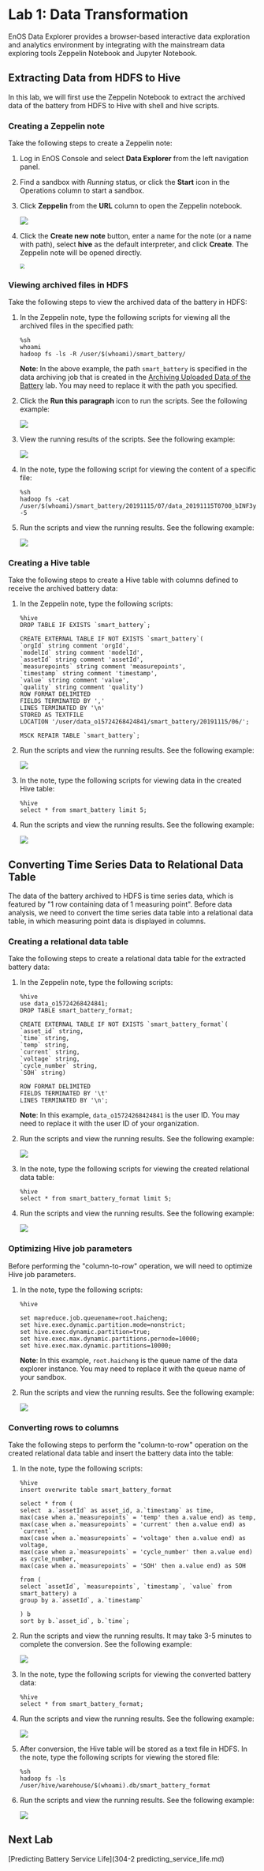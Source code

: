 # Lab 1: Data Transformation

EnOS Data Explorer provides a browser-based interactive data exploration and analytics environment by integrating with the mainstream data exploring tools Zeppelin Notebook and Jupyter Notebook.

## Extracting Data from HDFS to Hive

In this lab, we will first use the Zeppelin Notebook to extract the archived data of the battery from HDFS to Hive with shell and hive scripts.

### Creating a Zeppelin note

Take the following steps to create a Zeppelin note:

1. Log in EnOS Console and select **Data Explorer** from the left navigation panel.

2. Find a sandbox with *Running* status, or click the **Start** icon in the Operations column to start a sandbox. 

3. Click **Zeppelin** from the **URL** column to open the Zeppelin notebook.

   ![](media/data_explorer_sandbox.png)

4. Click the **Create new note** button, enter a name for the note (or a name with path), select **hive** as the default interpreter, and click **Create**. The Zeppelin note will be opened directly.

   <img src="media/creating_note.png" style="zoom:60%;"/>


### Viewing archived files in HDFS

Take the following steps to view the archived data of the battery in HDFS:

1. In the Zeppelin note, type the following scripts for viewing all the archived files in the specified path:

   ```
   %sh
   whoami
   hadoop fs -ls -R /user/$(whoami)/smart_battery/
   ```

   **Note**: In the above example, the path `smart_battery` is specified in the data archiving job that is created in the [Archiving Uploaded Data of the Battery](../../../D3_Data_Management/Labs/stream_data_processing_tutorial/archiving_data.md) lab. You may need to replace it with the path you specified.

2. Click the **Run this paragraph** icon to run the scripts. See the following example:

   ![](media/viewing_file_script.png)

3. View the running results of the scripts. See the following example:

   ![](media/viewing_file_result.png)

4. In the note, type the following script for viewing the content of a specific file:

   ```
   %sh
   hadoop fs -cat /user/$(whoami)/smart_battery/20191115/07/data_20191115T0700_bINF3y.csv|head -5
   ```

5. Run the scripts and view the running results. See the following example:

   ![](media/viewing_data_result.png)



### Creating a Hive table

Take the following steps to create a Hive table with columns defined to receive the archived battery data:

1. In the Zeppelin note, type the following scripts:

   ```
   %hive
   DROP TABLE IF EXISTS `smart_battery`;
   
   CREATE EXTERNAL TABLE IF NOT EXISTS `smart_battery`(
   `orgId` string comment 'orgId',
   `modelId` string comment 'modelId',
   `assetId` string comment 'assetId',
   `measurepoints` string comment 'measurepoints',
   `timestamp` string comment 'timestamp',
   `value` string comment 'value',
   `quality` string comment 'quality')
   ROW FORMAT DELIMITED
   FIELDS TERMINATED BY ','
   LINES TERMINATED BY '\n'
   STORED AS TEXTFILE
   LOCATION '/user/data_o15724268424841/smart_battery/20191115/06/';
   
   MSCK REPAIR TABLE `smart_battery`;
   ```

2. Run the scripts and view the running results. See the following example:

   ![](media/creating_hive_result.png)

3. In the note, type the following scripts for viewing data in the created Hive table:

   ```
   %hive
   select * from smart_battery limit 5;
   ```

4. Run the scripts and view the running results. See the following example:

   ![](media/viewing_hive_result.png)



## Converting Time Series Data to Relational Data Table

The data of the battery archived to HDFS is time series data, which is featured by "1 row containing data of 1 measuring point". Before data analysis, we need to convert the time series data table into a relational data table, in which measuring point data is displayed in columns.



### Creating a relational data table

Take the following steps to create a relational data table for the extracted battery data:

1. In the Zeppelin note, type the following scripts:

   ```
   %hive
   use data_o15724268424841;
   DROP TABLE smart_battery_format;
   
   CREATE EXTERNAL TABLE IF NOT EXISTS `smart_battery_format`(
   `asset_id` string,
   `time` string,
   `temp` string,
   `current` string,
   `voltage` string,
   `cycle_number` string,
   `SOH` string)
   
   ROW FORMAT DELIMITED
   FIELDS TERMINATED BY '\t'
   LINES TERMINATED BY '\n';
   ```

   **Note**: In this example, `data_o15724268424841` is the user ID. You may need to replace it with the user ID of your organization.

2. Run the scripts and view the running results. See the following example:

   ![](media/creating_relational_result.png)

3. In the note, type the following scripts for viewing the created relational data table:

   ```
   %hive
   select * from smart_battery_format limit 5;
   ```

4. Run the scripts and view the running results. See the following example:

   ![](media/viewing_relational_result.png)



### Optimizing Hive job parameters

Before performing the "column-to-row" operation, we will need to optimize Hive job parameters.

1. In the note, type the following scripts:

   ```
   %hive
   
   set mapreduce.job.queuename=root.haicheng;
   set hive.exec.dynamic.partition.mode=nonstrict;
   set hive.exec.dynamic.partition=true;
   set hive.exec.max.dynamic.partitions.pernode=10000;
   set hive.exec.max.dynamic.partitions=10000;
   ```

   **Note**: In this example, `root.haicheng` is the queue name of the data explorer instance. You may need to replace it with the queue name of your sandbox.

2. Run the scripts and view the running results. See the following example:

   ![](media/optimizing_hive.png)



### Converting rows to columns

Take the following steps to perform the "column-to-row" operation on the created relational data table and insert the battery data into the table:

1. In the note, type the following scripts:

   ```
   %hive
   insert overwrite table smart_battery_format
   
   select * from (
   select  a.`assetId` as asset_id, a.`timestamp` as time,
   max(case when a.`measurepoints` = 'temp' then a.value end) as temp,
   max(case when a.`measurepoints` = 'current' then a.value end) as `current`,
   max(case when a.`measurepoints` = 'voltage' then a.value end) as voltage,
   max(case when a.`measurepoints` = 'cycle_number' then a.value end) as cycle_number,
   max(case when a.`measurepoints` = 'SOH' then a.value end) as SOH
   
   from (
   select `assetId`, `measurepoints`, `timestamp`, `value` from
   smart_battery) a
   group by a.`assetId`, a.`timestamp`
   
   ) b
   sort by b.`asset_id`, b.`time`;
   ```

2. Run the scripts and view the running results. It may take 3-5 minutes to complete the conversion. See the following example:

   ![](media/viewing_conversion_result.png)

3. In the note, type the following scripts for viewing the converted battery data:

   ```
   %hive
   select * from smart_battery_format;
   ```

4. Run the scripts and view the running results. See the following example:

   ![](media/viewing_conversion_result_1.png)

5. After conversion, the Hive table will be stored as a text file in HDFS. In the note, type the following scripts for viewing the stored file:

   ```
   %sh
   hadoop fs -ls /user/hive/warehouse/$(whoami).db/smart_battery_format
   ```

6. Run the scripts and view the running results. See the following example:

   ![](media/viewing_hive_table_files.png)



## Next Lab

[Predicting Battery Service Life](304-2 predicting_service_life.md)